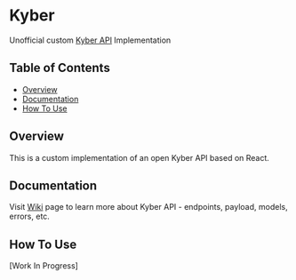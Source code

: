 # Kyber
Unofficial custom [Kyber API](https://kyber.gg/) Implementation

## Table of Contents

- [Overview](#overview)
- [Documentation](#documentation)
- [How To Use](#how-to-use)

## Overview
This is a custom implementation of an open Kyber API based on React.

## Documentation
Visit [Wiki](https://github.com/egorantonov/kyber/wiki/Kyber-API-Documentation) page to learn more about Kyber API - endpoints, payload, models, errors, etc.

## How To Use
[Work In Progress]
